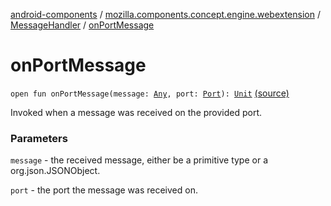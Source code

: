 [android-components](../../index.md) / [mozilla.components.concept.engine.webextension](../index.md) / [MessageHandler](index.md) / [onPortMessage](./on-port-message.md)

# onPortMessage

`open fun onPortMessage(message: `[`Any`](https://kotlinlang.org/api/latest/jvm/stdlib/kotlin/-any/index.html)`, port: `[`Port`](../-port/index.md)`): `[`Unit`](https://kotlinlang.org/api/latest/jvm/stdlib/kotlin/-unit/index.html) [(source)](https://github.com/mozilla-mobile/android-components/blob/master/components/concept/engine/src/main/java/mozilla/components/concept/engine/webextension/WebExtension.kt#L202)

Invoked when a message was received on the provided port.

### Parameters

`message` - the received message, either be a primitive type
or a org.json.JSONObject.

`port` - the port the message was received on.